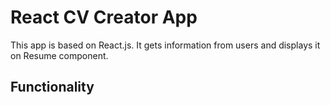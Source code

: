 # React CV Creator App
This app is based on React.js. It gets information from users and displays it on Resume component.

## Functionality